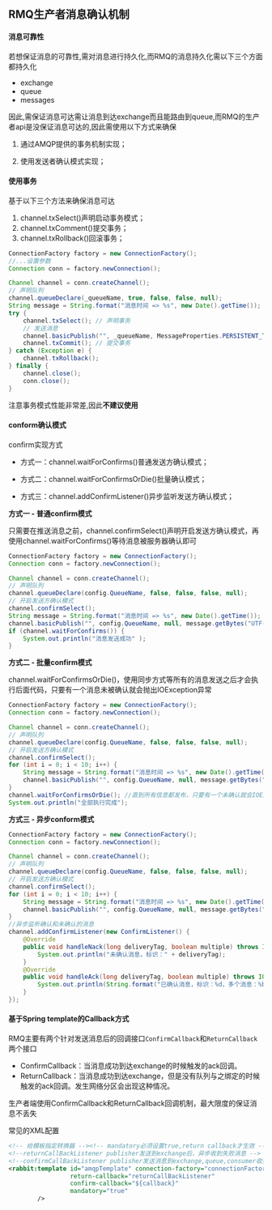 ## RMQ生产者消息确认机制

#### 消息可靠性

若想保证消息的可靠性,需对消息进行持久化,而RMQ的消息持久化需以下三个方面都持久化

+ exchange
+ queue
+ messages

因此,需保证消息可达需让消息到达exchange而且能路由到queue,而RMQ的生产者api是没保证消息可达的,因此需使用以下方式来确保

1. 通过AMQP提供的事务机制实现；

2. 使用发送者确认模式实现；

   

   

#### 使用事务

基于以下三个方法来确保消息可达

1. channel.txSelect()声明启动事务模式；
2. channel.txComment()提交事务；
3. channel.txRollback()回滚事务；

```java
ConnectionFactory factory = new ConnectionFactory();
//...设置参数
Connection conn = factory.newConnection();

Channel channel = conn.createChannel();
// 声明队列
channel.queueDeclare(_queueName, true, false, false, null);
String message = String.format("消息时间 => %s", new Date().getTime());
try {
    channel.txSelect(); // 声明事务
    // 发送消息
    channel.basicPublish("", _queueName, MessageProperties.PERSISTENT_TEXT_PLAIN, message.getBytes("UTF-8"));
    channel.txCommit(); // 提交事务
} catch (Exception e) {
    channel.txRollback();
} finally {
    channel.close();
    conn.close();
}
```

注意事务模式性能非常差,因此**不建议使用**

#### conform确认模式

confirm实现方式

+ 方式一：channel.waitForConfirms()普通发送方确认模式；

+ 方式二：channel.waitForConfirmsOrDie()批量确认模式；

+ 方式三：channel.addConfirmListener()异步监听发送方确认模式；

**方式一 - 普通confirm模式**

只需要在推送消息之前，channel.confirmSelect()声明开启发送方确认模式，再使用channel.waitForConfirms()等待消息被服务器确认即可

```java
ConnectionFactory factory = new ConnectionFactory();
Connection conn = factory.newConnection();

Channel channel = conn.createChannel();
// 声明队列
channel.queueDeclare(config.QueueName, false, false, false, null);
// 开启发送方确认模式
channel.confirmSelect();
String message = String.format("消息时间 => %s", new Date().getTime());
channel.basicPublish("", config.QueueName, null, message.getBytes("UTF-8"));
if (channel.waitForConfirms()) {
    System.out.println("消息发送成功" );
}
```

**方式二 - 批量confirm模式**

channel.waitForConfirmsOrDie()，使用同步方式等所有的消息发送之后才会执行后面代码，只要有一个消息未被确认就会抛出IOException异常

```java
ConnectionFactory factory = new ConnectionFactory();
Connection conn = factory.newConnection();

Channel channel = conn.createChannel();
// 声明队列
channel.queueDeclare(config.QueueName, false, false, false, null);
// 开启发送方确认模式
channel.confirmSelect();
for (int i = 0; i < 10; i++) {
    String message = String.format("消息时间 => %s", new Date().getTime());
    channel.basicPublish("", config.QueueName, null, message.getBytes("UTF-8"));
}
channel.waitForConfirmsOrDie(); //直到所有信息都发布，只要有一个未确认就会IOException
System.out.println("全部执行完成");
```

**方式三 - 异步conform模式**

```java
ConnectionFactory factory = new ConnectionFactory();
Connection conn = factory.newConnection();

Channel channel = conn.createChannel();
// 声明队列
channel.queueDeclare(config.QueueName, false, false, false, null);
// 开启发送方确认模式
channel.confirmSelect();
for (int i = 0; i < 10; i++) {
    String message = String.format("消息时间 => %s", new Date().getTime());
    channel.basicPublish("", config.QueueName, null, message.getBytes("UTF-8"));
}
//异步监听确认和未确认的消息
channel.addConfirmListener(new ConfirmListener() {
    @Override
    public void handleNack(long deliveryTag, boolean multiple) throws IOException {
        System.out.println("未确认消息，标识：" + deliveryTag);
    }
    @Override
    public void handleAck(long deliveryTag, boolean multiple) throws IOException {
        System.out.println(String.format("已确认消息，标识：%d，多个消息：%b", deliveryTag, multiple));
    }
});
```



#### 基于Spring template的Callback方式

RMQ主要有两个针对发送消息后的回调接口`ConfirmCallback`和`ReturnCallback`两个接口

+ ConfirmCallback：当消息成功到达exchange的时候触发的ack回调。
+ ReturnCallback：当消息成功到达exchange，但是没有队列与之绑定的时候触发的ack回调。发生网络分区会出现这种情况。

生产者端使用ConfirmCallback和ReturnCallback回调机制，最大限度的保证消息不丢失

常见的XML配置

```xml
<!-- 给模板指定转换器 --><!-- mandatory必须设置true,return callback才生效 -->
<!--returnCallBackListener publisher发送到exchange后，异步收到失败消息 -->
<!--confirmCallBackListener publisher发送消息到exchange,queue,consumer收到消息后才会收到异步收到消息 -->
<rabbit:template id="amqpTemplate" connection-factory="connectionFactory" exchange="#.exchange"
                 return-callback="returnCallBackListener"
                 confirm-callback="${callback}"
                 mandatory="true"
        />
```



